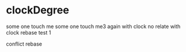 # clockDegree
some one touch me
some one touch me3
again with clock
no relate with clock
rebase test 1

conflict rebase
